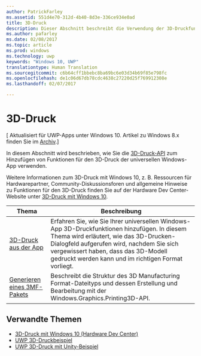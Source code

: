 ```yaml
---
author: PatrickFarley
ms.assetid: 551d4e70-312d-4b40-8d3e-336ce934e0ad
title: 3D-Druck
description: Dieser Abschnitt beschreibt die Verwendung der 3D-Druckfunktionen in Ihrer Universellen Windows-App.
ms.author: pafarley
ms.date: 02/08/2017
ms.topic: article
ms.prod: windows
ms.technology: uwp
keywords: "Windows 10, UWP"
translationtype: Human Translation
ms.sourcegitcommit: c6b64cff1bbebc8ba69bc6e03d34b69f85e798fc
ms.openlocfilehash: de1c06d67db78cdc4638c27220d25f769912308e
ms.lasthandoff: 02/07/2017

---
```

# <a name="3d-printing"></a>3D-Druck

\[ Aktualisiert für UWP-Apps unter Windows 10. Artikel zu Windows 8.x finden Sie im [Archiv](http://go.microsoft.com/fwlink/p/?linkid=619132).\]

In diesem Abschnitt wird beschrieben, wie Sie die [3D-Druck-API](https://msdn.microsoft.com/library/windows/apps/windows.graphics.printing3d.aspx) zum Hinzufügen von Funktionen für den 3D-Druck der universellen Windows-App verwenden.  

<!-- ![the 3D printing from Unity sample uses Windows 3D print APIs to facilitate the printing of a textured model asset from Unity software](images/unity-app-screenshot-002.png) -->

Weitere Informationen zum 3D-Druck mit Windows 10, z. B. Ressourcen für Hardwarepartner, Community-Diskussionsforen und allgemeine Hinweise zu Funktionen für den 3D-Druck finden Sie auf der Hardware Dev Center-Website unter [3D-Druck mit Windows 10](https://developer.microsoft.com/windows/hardware/3d-print-support-windows-10).

| Thema | Beschreibung |
|-------|-------------|
| [3D-Druck aus der App](3d-print-from-app.md) | Erfahren Sie, wie Sie Ihrer universellen Windows-App 3D-Druckfunktionen hinzufügen. In diesem Thema wird erläutert, wie das 3D-Drucken-Dialogfeld aufgerufen wird, nachdem Sie sich vergewissert haben, dass das 3D-Modell gedruckt werden kann und im richtigen Format vorliegt. |
| [Generieren eines 3MF-Pakets](generate-3mf.md) | Beschreibt die Struktur des 3D Manufacturing Format-Dateityps und dessen Erstellung und Bearbeitung mit der Windows.Graphics.Printing3D-API. |

## <a name="related-topics"></a>Verwandte Themen

* [3D-Druck mit Windows 10 (Hardware Dev Center)](https://developer.microsoft.com/windows/hardware/3d-print-support-windows-10)
* [UWP 3D-Druckbeispiel](https://github.com/Microsoft/Windows-universal-samples/tree/master/Samples/3DPrinting)
* [UWP 3D-Druck mit Unity-Beispiel](https://github.com/Microsoft/Windows-universal-samples/tree/master/Samples/3DPrintingFromUnity)

 

